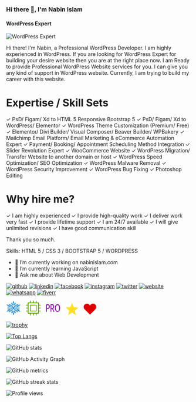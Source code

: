 ### Hi there 👋, I'm Nabin Islam
#### WordPress Expert
![WordPress Expert](https://content.invisioncic.com/u312729/monthly_2021_08/1582523927_NabinIslam.png.d55e49c6811efa608064bddb76a76a1b.png)

Hi there!
I'm Nabin, a Professional WordPress Developer. I am highly experienced in WordPress. If you are looking for WordPress Expert for building your desire website then you are at the right place now. I am Ready to provide Professional WordPress Website services for you. I can give you any kind of support in WordPress website.
Currently, I am trying to build my career with this website.

Expertise / Skill Sets
=
✓ PsD/ Figam/ Xd to HTML 5 Responsive Bootstrap 5
✓ PsD/ Figam/ Xd to WordPress/ Elementor
✓ WordPress Theme Customization (Premium/ Free)
✓ Elementor/ Divi Builder/ Visual Composer/ Beaver Builder/ WPBakery
✓ Mailchimp Email Platform/ Email Marketing & eCommerce Automation Expert
✓ Payment/ Booking/ Appointment Scheduling Method Integration
✓ Slider Revolution Expert
✓ WooCommerce Website
✓ WordPress Migration/ Transfer Website to another domain or host
✓ WordPress Speed Optimization/ SEO Optimization
✓ WordPress Malware Removal
✓ WordPress Security Improvement
✓ WordPress Bug Fixing
✓ Photoshop Editing

Why hire me?
=
✓ I am highly experienced
✓ I provide high-quality work
✓ I deliver work very fast
✓ I provide lifetime support
✓ I am 24/7 available
✓ I will give unlimited revisions
✓ I have good communication skill

Thank you so much.

Skills: HTML 5 / CSS 3 / BOOTSTRAP 5 / WORDPRESS

- 🔭 I’m currently working on nabinislam.com 
- 🌱 I’m currently learning JavaScript 
- 💬 Ask me about Web Development 


[<img src='https://cdn.jsdelivr.net/npm/simple-icons@3.0.1/icons/github.svg' alt='github' height='40'>](https://github.com/NabinIslam)  [<img src='https://cdn.jsdelivr.net/npm/simple-icons@3.0.1/icons/linkedin.svg' alt='linkedin' height='40'>](https://www.linkedin.com/in/nabinislam/)  [<img src='https://cdn.jsdelivr.net/npm/simple-icons@3.0.1/icons/facebook.svg' alt='facebook' height='40'>](https://www.facebook.com/nabin.islam2)  [<img src='https://cdn.jsdelivr.net/npm/simple-icons@3.0.1/icons/instagram.svg' alt='instagram' height='40'>](https://www.instagram.com/nabin_islam/)  [<img src='https://cdn.jsdelivr.net/npm/simple-icons@3.0.1/icons/twitter.svg' alt='twitter' height='40'>](https://twitter.com/NabinIslam8)  [<img src='https://cdn.jsdelivr.net/npm/simple-icons@3.0.1/icons/icloud.svg' alt='website' height='40'>](nabinislam.com)  [<img src='https://cdn.jsdelivr.net/npm/simple-icons@3.0.1/icons/whatsapp.svg' alt='whatsapp' height='40'>](+8801743724938)  [<img src='https://cdn.jsdelivr.net/npm/simple-icons@3.0.1/icons/fiverr.svg' alt='fiverr' height='40'>](nabin_islam)  

<a href='https://archiveprogram.github.com/'><img src='https://raw.githubusercontent.com/acervenky/animated-github-badges/master/assets/acbadge.gif' width='40' height='40'></a> <a href='https://docs.github.com/en/developers'><img src='https://raw.githubusercontent.com/acervenky/animated-github-badges/master/assets/devbadge.gif' width='40' height='40'></a> <a href='https://github.com/pricing'><img src='https://raw.githubusercontent.com/acervenky/animated-github-badges/master/assets/pro.gif' width='40' height='40'></a> <a href='https://stars.github.com/'><img src='https://raw.githubusercontent.com/acervenky/animated-github-badges/master/assets/starbadge.gif' width='35' height='35'></a> <a href='https://docs.github.com/en/github/supporting-the-open-source-community-with-github-sponsors'><img src='https://raw.githubusercontent.com/acervenky/animated-github-badges/master/assets/sponsorbadge.gif' width='35' height='35'></a> 

[![trophy](https://github-profile-trophy.vercel.app/?username=NabinIslam)](https://github.com/ryo-ma/github-profile-trophy)

[![Top Langs](https://github-readme-stats.vercel.app/api/top-langs/?username=NabinIslam)](https://github.com/anuraghazra/github-readme-stats)

![GitHub stats](https://github-readme-stats.vercel.app/api?username=NabinIslam&show_icons=true&count_private=true)  

![GitHub Activity Graph](https://activity-graph.herokuapp.com/graph?username=NabinIslam)  

![GitHub metrics](https://metrics.lecoq.io/NabinIslam)  

![GitHub streak stats](https://github-readme-streak-stats.herokuapp.com/?user=NabinIslam)  

![Profile views](https://gpvc.arturio.dev/NabinIslam)  
